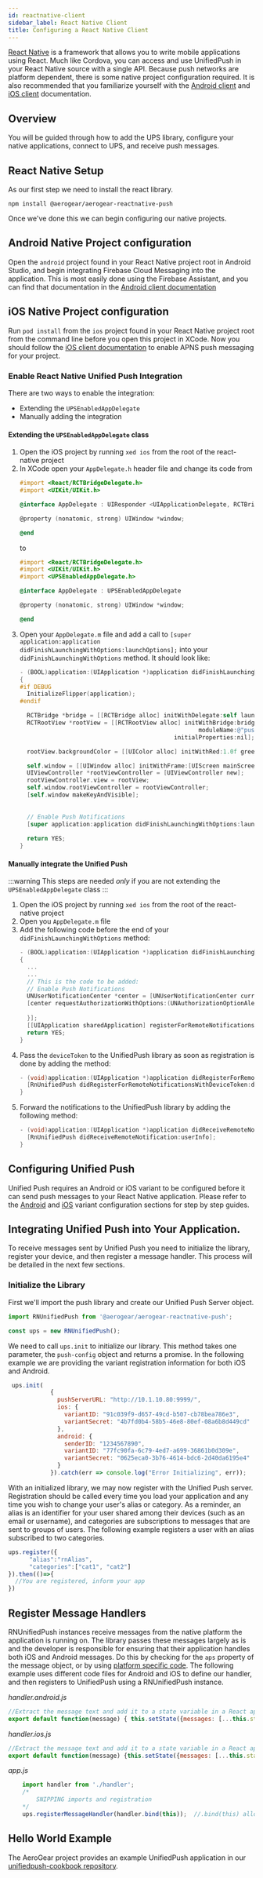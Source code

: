 ```yaml
---
id: reactnative-client
sidebar_label: React Native Client
title: Configuring a React Native Client
---
```

[React Native](https://reactnative.dev) is a framework that allows you to write mobile applications using React. Much like Cordova, you can access and use UnifiedPush in your React Native source with a single API. Because push networks are platform dependent, there is some native project configuration required. It is also recommended that you familiarize yourself with the [Android client](./android-client) and [iOS client](./ios-client) documentation.

## Overview
You will be guided through how to add the UPS library, configure your native applications, connect to UPS, and receive push messages. 

## React Native Setup
As our first step we need to install the react library.

```npm install @aerogear/aerogear-reactnative-push```

Once we've done this we can begin configuring our native projects. 

## Android Native Project configuration

Open the `android` project found in your React Native project root in Android Studio, and begin integrating Firebase Cloud Messaging into the application. This is most easily done using the Firebase Assistant, and you can find that documentation in the [Android client documentation](./android-client)


## iOS Native Project configuration

Run `pod install` from the `ios` project found in your React Native project root from the command line before you open this project in XCode. 
Now you should follow the [iOS client documentation](./ios-client#add-required-capabilities) to enable APNS push messaging for your project.

### Enable React Native Unified Push Integration 

There are two ways to enable the integration:
* Extending the `UPSEnabledAppDelegate`
* Manually adding the integration

#### Extending the `UPSEnabledAppDelegate` class

1. Open the iOS project by running `xed ios` from the root of the react-native project
2. In XCode open your `AppDelegate.h` header file and change its code from
    ```objective-c
    #import <React/RCTBridgeDelegate.h>
    #import <UIKit/UIKit.h>

    @interface AppDelegate : UIResponder <UIApplicationDelegate, RCTBridgeDelegate>

    @property (nonatomic, strong) UIWindow *window;

    @end
    ```
    to
    ```objective-c
    #import <React/RCTBridgeDelegate.h>
    #import <UIKit/UIKit.h>
    #import <UPSEnabledAppDelegate.h>

    @interface AppDelegate : UPSEnabledAppDelegate

    @property (nonatomic, strong) UIWindow *window;

    @end
    ```
3. Open your `AppDelegate.m` file and add a call to `[super application:application didFinishLaunchingWithOptions:launchOptions];` into your `didFinishLaunchingWithOptions` method. It should look like:
    ```objective-c
    - (BOOL)application:(UIApplication *)application didFinishLaunchingWithOptions:(NSDictionary *)launchOptions
    {
    #if DEBUG
      InitializeFlipper(application);
    #endif
    
      RCTBridge *bridge = [[RCTBridge alloc] initWithDelegate:self launchOptions:launchOptions];
      RCTRootView *rootView = [[RCTRootView alloc] initWithBridge:bridge
                                                       moduleName:@"push"
                                                initialProperties:nil];
    
      rootView.backgroundColor = [[UIColor alloc] initWithRed:1.0f green:1.0f blue:1.0f alpha:1];
    
      self.window = [[UIWindow alloc] initWithFrame:[UIScreen mainScreen].bounds];
      UIViewController *rootViewController = [UIViewController new];
      rootViewController.view = rootView;
      self.window.rootViewController = rootViewController;
      [self.window makeKeyAndVisible];
      
      
      // Enable Push Notifications
      [super application:application didFinishLaunchingWithOptions:launchOptions];
      
      return YES;
    }
    ```
   
#### Manually integrate the Unified Push
:::warning
This steps are needed *only* if you are not extending the `UPSEnabledAppDelegate` class
:::

1. Open the iOS project by running `xed ios` from the root of the react-native project
2. Open you `AppDelegate.m` file
3. Add the following code before the end of your `didFinishLaunchingWithOptions` method:
    ```objective-c
    - (BOOL)application:(UIApplication *)application didFinishLaunchingWithOptions:(NSDictionary *)launchOptions
    {
      ...
      ...
      // This is the code to be added:
      // Enable Push Notifications
      UNUserNotificationCenter *center = [UNUserNotificationCenter currentNotificationCenter];
      [center requestAuthorizationWithOptions:(UNAuthorizationOptionAlert + UNAuthorizationOptionBadge + UNAuthorizationOptionSound) completionHandler:^(BOOL granted, NSError * _Nullable error) {
      
      }];
      [[UIApplication sharedApplication] registerForRemoteNotifications];
      return YES;
    }
    ```
4. Pass the `deviceToken` to the UnifiedPush library as soon as registration is done by adding the method:
    ```objective-c
    - (void)application:(UIApplication *)application didRegisterForRemoteNotificationsWithDeviceToken:(NSData *)deviceToken {
      [RnUnifiedPush didRegisterForRemoteNotificationsWithDeviceToken:deviceToken];
    }
    ```
5. Forward the notifications to the UnifiedPush library by adding the following method:
    ```objective-c
    - (void)application:(UIApplication *)application didReceiveRemoteNotification:(NSDictionary *)userInfo fetchCompletionHandler:(void (^)(UIBackgroundFetchResult))completionHandler {
      [RnUnifiedPush didReceiveRemoteNotification:userInfo];
    }
    ```


## Configuring Unified Push

Unified Push requires an Android or iOS variant to be configured before it can send push messages to your React Native application. Please refer to the [Android](../variants/android) and [iOS](../variants/ios) variant configuration sections for step by step guides.

## Integrating Unified Push into Your Application.

To receive messages sent by Unified Push you need to initialize the library, register your device, and then register a message handler. This process will be detailed in the next few sections.

### Initialize the Library

First we'll import the push library and create our Unified Push Server object.

```javascript
import RNUnifiedPush from '@aerogear/aerogear-reactnative-push';

const ups = new RNUnifiedPush();
```

We need to call `ups.init` to initialize our library. This method takes one parameter, the `push-config` object and returns a promise. In the following example we are providing the variant registration information for both iOS and Android. 
```javascript
 ups.init(
            { 
              pushServerURL: "http://10.1.10.80:9999/",
              ios: {
                variantID: "91c039f9-d657-49cd-b507-cb78bea786e3",
                variantSecret: "4b7fd0b4-58b5-46e8-80ef-08a6b8d449cd"
              }, 
              android: {
                senderID: "1234567890",
                variantID: "77fc90fa-6c79-4ed7-a699-36861b0d309e",
                variantSecret: "0625eca0-3b76-4614-bdc6-2d40da6195e4"
              }
            }).catch(err => console.log("Error Initializing", err));
```

With an initialized library, we may now register with the Unified Push server. Registration should be called every time you load your application and any time you wish to change your user's alias or category. As a reminder, an alias is an identifier for your user shared among their devices (such as an email or username), and categories are subscriptions to messages that are sent to groups of users. The following example registers a user with an alias subscribed to two categories.

```javascript
ups.register({
      "alias":"rnAlias",
      "categories":["cat1", "cat2"]
}).then(()=>{
  //You are registered, inform your app
})
```

## Register Message Handlers

RNUnifiedPush instances receive messages from the native platform the application is running on. The library passes these messages largely as is and the developer is responsible for ensuring that their application handles both iOS and Android messages. Do this by checking for the `aps` property of the message object, or by using [platform specific code](https://reactnative.dev/docs/platform-specific-code). The following example uses different code files for Android and iOS to define our handler, and then registers to UnifiedPush using a RNUnifiedPush instance.

*handler.android.js*
```javascript
//Extract the message text and add it to a state variable in a React application
export default function(message) { this.setState({messages: [...this.state.messages, message.alert] })}
```

*handler.ios.js*
```javascript
//Extract the message text and add it to a state variable in a React application
export default function(message) {this.setState({messages: [...this.state.messages, message.aps.alert.body] })};

```

*app.js*
```javascript
    import handler from './handler';
    /*
        SNIPPING imports and registration
    */
    ups.registerMessageHandler(handler.bind(this));  //.bind(this) allows `this` to work in the above examples
```

## Hello World Example

The AeroGear project provides an example UnifiedPush application in our [unifiedpush-cookbook repository](https://github.com/aerogear/unifiedpush-cookbook/tree/master/react-native/push).
